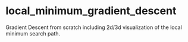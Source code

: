 # local_minimum_gradient_descent
Gradient Descent from scratch including 2d/3d visualization of the local minimum search path.
